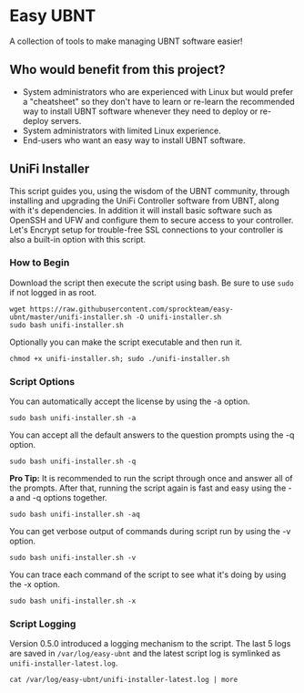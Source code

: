 # Easy UBNT
A collection of tools to make managing UBNT software easier!

## Who would benefit from this project?
* System administrators who are experienced with Linux but would prefer a "cheatsheet" so they don't have to learn or re-learn the recommended way to install UBNT software whenever they need to deploy or re-deploy servers.
* System administrators with limited Linux experience.
* End-users who want an easy way to install UBNT software.

## UniFi Installer
This script guides you, using the wisdom of the UBNT community, through installing and upgrading the UniFi Controller software from UBNT, along with it's dependencies. In addition it will install basic software such as OpenSSH and UFW and configure them to secure access to your controller. Let's Encrypt setup for trouble-free SSL connections to your controller is also a built-in option with this script.

### How to Begin
Download the script then execute the script using bash. Be sure to use `sudo` if not logged in as root.
```console
wget https://raw.githubusercontent.com/sprockteam/easy-ubnt/master/unifi-installer.sh -O unifi-installer.sh
sudo bash unifi-installer.sh
```

Optionally you can make the script executable and then run it.
```console
chmod +x unifi-installer.sh; sudo ./unifi-installer.sh
```

### Script Options
You can automatically accept the license by using the -a option.
```console
sudo bash unifi-installer.sh -a
```

You can accept all the default answers to the question prompts using the -q option.
```console
sudo bash unifi-installer.sh -q
```

**Pro Tip:** It is recommended to run the script through once and answer all of the prompts. After that, running the script again is fast and easy using the -a and -q options together.
```console
sudo bash unifi-installer.sh -aq
```

You can get verbose output of commands during script run by using the -v option.
```console
sudo bash unifi-installer.sh -v
```

You can trace each command of the script to see what it's doing by using the -x option.
```console
sudo bash unifi-installer.sh -x
```

### Script Logging
Version 0.5.0 introduced a logging mechanism to the script. The last 5 logs are saved in `/var/log/easy-ubnt` and the latest script log is symlinked as `unifi-installer-latest.log`.
```console
cat /var/log/easy-ubnt/unifi-installer-latest.log | more
```

